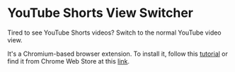 # YouTube Shorts View Switcher
Tired to see YouTube Shorts videos? Switch to the normal YouTube video view.

It's a Chromium-based browser extension. To install it, follow this [tutorial](https://developer.chrome.com/docs/extensions/how-to/distribute/install-extensions?hl=en) or find it from Chrome Web Store at this [link](https://chromewebstore.google.com/detail/youtube-shorts-view-switc/njkfeheiifdcflohfcphcialknijmfgd).
